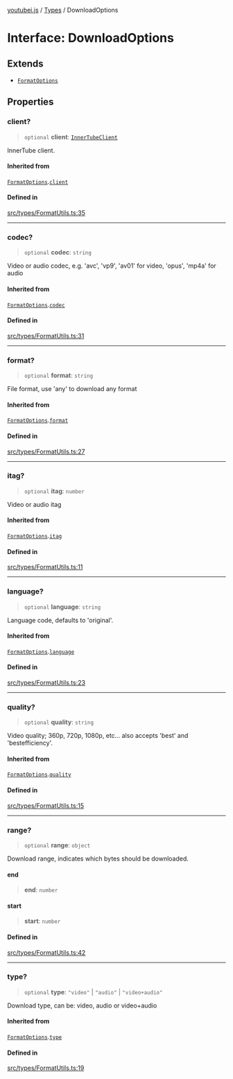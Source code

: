 [youtubei.js](../../../README.md) / [Types](../README.md) / DownloadOptions

# Interface: DownloadOptions

## Extends

- [`FormatOptions`](FormatOptions.md)

## Properties

### client?

> `optional` **client**: [`InnerTubeClient`](../type-aliases/InnerTubeClient.md)

InnerTube client.

#### Inherited from

[`FormatOptions`](FormatOptions.md).[`client`](FormatOptions.md#client)

#### Defined in

[src/types/FormatUtils.ts:35](https://github.com/LuanRT/YouTube.js/blob/e1650e12979e68b9546bc63989f86b651960a10a/src/types/FormatUtils.ts#L35)

***

### codec?

> `optional` **codec**: `string`

Video or audio codec, e.g. 'avc', 'vp9', 'av01' for video, 'opus', 'mp4a' for audio

#### Inherited from

[`FormatOptions`](FormatOptions.md).[`codec`](FormatOptions.md#codec)

#### Defined in

[src/types/FormatUtils.ts:31](https://github.com/LuanRT/YouTube.js/blob/e1650e12979e68b9546bc63989f86b651960a10a/src/types/FormatUtils.ts#L31)

***

### format?

> `optional` **format**: `string`

File format, use 'any' to download any format

#### Inherited from

[`FormatOptions`](FormatOptions.md).[`format`](FormatOptions.md#format)

#### Defined in

[src/types/FormatUtils.ts:27](https://github.com/LuanRT/YouTube.js/blob/e1650e12979e68b9546bc63989f86b651960a10a/src/types/FormatUtils.ts#L27)

***

### itag?

> `optional` **itag**: `number`

Video or audio itag

#### Inherited from

[`FormatOptions`](FormatOptions.md).[`itag`](FormatOptions.md#itag)

#### Defined in

[src/types/FormatUtils.ts:11](https://github.com/LuanRT/YouTube.js/blob/e1650e12979e68b9546bc63989f86b651960a10a/src/types/FormatUtils.ts#L11)

***

### language?

> `optional` **language**: `string`

Language code, defaults to 'original'.

#### Inherited from

[`FormatOptions`](FormatOptions.md).[`language`](FormatOptions.md#language)

#### Defined in

[src/types/FormatUtils.ts:23](https://github.com/LuanRT/YouTube.js/blob/e1650e12979e68b9546bc63989f86b651960a10a/src/types/FormatUtils.ts#L23)

***

### quality?

> `optional` **quality**: `string`

Video quality; 360p, 720p, 1080p, etc... also accepts 'best' and 'bestefficiency'.

#### Inherited from

[`FormatOptions`](FormatOptions.md).[`quality`](FormatOptions.md#quality)

#### Defined in

[src/types/FormatUtils.ts:15](https://github.com/LuanRT/YouTube.js/blob/e1650e12979e68b9546bc63989f86b651960a10a/src/types/FormatUtils.ts#L15)

***

### range?

> `optional` **range**: `object`

Download range, indicates which bytes should be downloaded.

#### end

> **end**: `number`

#### start

> **start**: `number`

#### Defined in

[src/types/FormatUtils.ts:42](https://github.com/LuanRT/YouTube.js/blob/e1650e12979e68b9546bc63989f86b651960a10a/src/types/FormatUtils.ts#L42)

***

### type?

> `optional` **type**: `"video"` \| `"audio"` \| `"video+audio"`

Download type, can be: video, audio or video+audio

#### Inherited from

[`FormatOptions`](FormatOptions.md).[`type`](FormatOptions.md#type)

#### Defined in

[src/types/FormatUtils.ts:19](https://github.com/LuanRT/YouTube.js/blob/e1650e12979e68b9546bc63989f86b651960a10a/src/types/FormatUtils.ts#L19)
